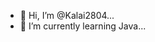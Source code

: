 - 👋 Hi, I’m @Kalai2804...
- 🌱 I’m currently learning Java... 

<!---
Kalai2804/Kalai2804 is a ✨ special ✨ repository because its `README.md` (this file) appears on your GitHub profile.
You can click the Preview link to take a look at your changes.
--->
